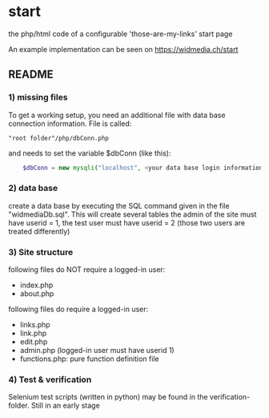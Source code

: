 # start

the php/html code of a configurable 'those-are-my-links' start page

An example implementation can be seen on https://widmedia.ch/start


## README

### 1) missing files

To get a working setup, you need an additional file with data base connection information. File is called:

```
"root folder"/php/dbConn.php
```

and needs to set the variable $dbConn (like this):

```php
    $dbConn = new mysqli("localhost", <your data base login information>);
```  

### 2) data base

create a data base by executing the SQL command given in the file "widmediaDb.sql". This will create several tables
the admin of the site must have userid = 1, the test user must have userid = 2 (those two users are treated differently)


### 3) Site structure

following files do NOT require a logged-in user:

* index.php
* about.php

following files do require a logged-in user:

* links.php
* link.php
* edit.php
* admin.php (logged-in user must have userid 1)
* functions.php: pure function definition file

### 4) Test & verification

Selenium test scripts (written in python) may be found in the verification-folder. 
Still in an early stage

